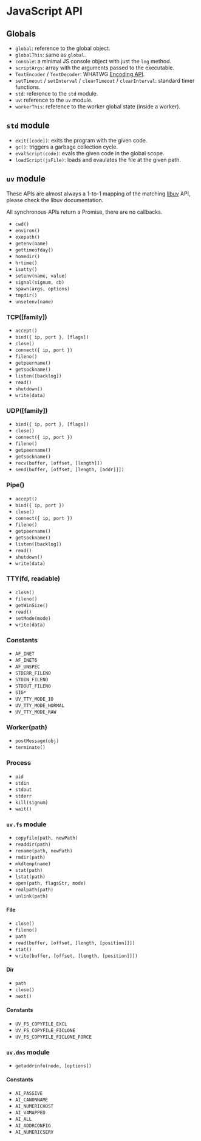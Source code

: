 # JavaScript API

## Globals

- `global`: reference to the global object.
- `globalThis`: same as `global`.
- `console`: a minimal JS console object with just the `log` method.
- `scriptArgs`: array with the arguments passed to the executable.
- `TextEncoder` / `TextDecoder`: WHATWG [Encoding API].
- `setTimeout` / `setInterval` / `clearTimeout` / `clearInterval`: standard timer functions.
- `std`: reference to the `std` module.
- `uv`: reference to the `uv` module.
- `workerThis`: reference to the worker global state (inside a worker).

## `std` module

- `exit([code])`: exits the program with the given code.
- `gc()`: triggers a garbage collection cycle.
- `evalScript(code)`: evals the given code in the global scope.
- `loadScript(jsFile)`: loads and evaulates the file at the given path.

## `uv` module

These APIs are almost always a 1-to-1 mapping of the matching [libuv] API, please
check the libuv documentation.

All synchronous APIs return a Promise, there are no callbacks.

- `cwd()`
- `environ()`
- `exepath()`
- `getenv(name)`
- `gettimeofday()`
- `homedir()`
- `hrtime()`
- `isatty()`
- `setenv(name, value)`
- `signal(signum, cb)`
- `spawn(args, options)`
- `tmpdir()`
- `unsetenv(name)`

### TCP([family])

- `accept()`
- `bind({ ip, port }, [flags])`
- `close()`
- `connect({ ip, port })`
- `fileno()`
- `getpeername()`
- `getsockname()`
- `listen([backlog])`
- `read()`
- `shutdown()`
- `write(data)`

### UDP([family])

- `bind({ ip, port }, [flags])`
- `close()`
- `connect({ ip, port })`
- `fileno()`
- `getpeername()`
- `getsockname()`
- `recv(buffer, [offset, [length]])`
- `send(buffer, [offset, [length, [addr]]])`

### Pipe()

- `accept()`
- `bind({ ip, port })`
- `close()`
- `connect({ ip, port })`
- `fileno()`
- `getpeername()`
- `getsockname()`
- `listen([backlog])`
- `read()`
- `shutdown()`
- `write(data)`

### TTY(fd, readable)

- `close()`
- `fileno()`
- `getWinSize()`
- `read()`
- `setMode(mode)`
- `write(data)`

### Constants

- `AF_INET`
- `AF_INET6`
- `AF_UNSPEC`
- `STDERR_FILENO`
- `STDIN_FILENO`
- `STDOUT_FILENO`
- `SIG*`
- `UV_TTY_MODE_IO`
- `UV_TTY_MODE_NORMAL`
- `UV_TTY_MODE_RAW`

### Worker(path)

- `postMessage(obj)`
- `terminate()`

### Process

- `pid`
- `stdin`
- `stdout`
- `stderr`
- `kill(signum)`
- `wait()`

### `uv.fs` module

- `copyfile(path, newPath)`
- `readdir(path)`
- `rename(path, newPath)`
- `rmdir(path)`
- `mkdtemp(name)`
- `stat(path)`
- `lstat(path)`
- `open(path, flagsStr, mode)`
- `realpath(path)`
- `unlink(path)`

#### File

- `close()`
- `fileno()`
- `path`
- `read(buffer, [offset, [length, [position]]])`
- `stat()`
- `write(buffer, [offset, [length, [position]]])`

#### Dir

- `path`
- `close()`
- `next()`

#### Constants

- `UV_FS_COPYFILE_EXCL`
- `UV_FS_COPYFILE_FICLONE`
- `UV_FS_COPYFILE_FICLONE_FORCE`

### `uv.dns` module

- `getaddrinfo(node, [options])`

#### Constants

- `AI_PASSIVE`
- `AI_CANONNAME`
- `AI_NUMERICHOST`
- `AI_V4MAPPED`
- `AI_ALL`
- `AI_ADDRCONFIG`
- `AI_NUMERICSERV`

[Encoding API]: https://encoding.spec.whatwg.org/
[libuv]: https://github.com/libuv/libuv
